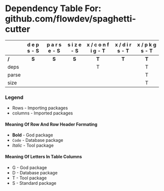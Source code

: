 # Dependency Table For: github.com/flowdev/spaghetti-cutter

| | d e p s - S | p a r s e - S | s i z e - S | x / c o n f i g - T | x / d i r s - T | x / p k g s - T |
| :- | :-: | :-: | :-: | :-: | :-: | :-: |
| **/** | **S** | **S** | **S** | **T** | **T** | **T** |
| deps | | | | T | | T |
| parse | | | | | | T |
| size | | | | | | T |

### Legend

* Rows - Importing packages
* columns - Imported packages


#### Meaning Of Row And Row Header Formating

* **Bold** - God package
* `Code` - Database package
* _Italic_ - Tool package


#### Meaning Of Letters In Table Columns

* G - God package
* D - Database package
* T - Tool package
* S - Standard package
